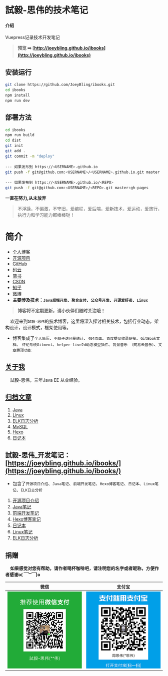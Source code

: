 # 試毅-思伟的技术笔记

#### 介绍
Vuepress记录技术开发笔记

> **预览 ➡️ [http://joeybling.github.io/ibooks](http://joeybling.github.io/ibooks)**

## 安装运行
```bash
git clone https://github.com/JoeyBling/ibooks.git
cd ibooks
npm install
npm run dev
```

## 部署方法
```bash
cd ibooks
npm run build
cd dist
git init
git add .
git commit -m "deploy"

--- 如果发布到 https://<USERNAME>.github.io
git push -f git@github.com:<USERNAME>/<USERNAME>.github.io.git master

--- 如果发布到 https://<USERNAME>.github.io/<REPO>
git push -f git@github.com:<USERNAME>/<REPO>.git master:gh-pages
```

**一直在努力,从未放弃**

> 不浮躁，不偏激，不守旧，爱编程，爱后端，爱新技术，爱运动，爱旅行，执行力和学习能力都棒棒哒！

# 简介
- [个人博客](https://joeybling.github.io/)
- [开源项目](https://joeybling.github.io/ibooks/opensource)
- [GitHub](https://github.com/JoeyBling)
- [码云](https://gitee.com/zhousiwei)
- [简书](https://www.jianshu.com/u/02cbf31a043a)
- [CSDN](https://blog.csdn.net/qq_30930805)
- [知乎](https://www.zhihu.com/people/joeybling)
- [微博](http://weibo.com/jayinfo)
- **主要涉及技术：`Java后端开发`、`聚合支付`、`公众号开发`、`开源爱好者`、`Linux`**

> **博客将不定期更新，请小伙伴们随时关注哦！**

&#160;&#160;&#160;&#160;欢迎来到`試毅-思伟`的技术博客，这里将深入探讨相关技术，包括行业动态，架构设计，设计模式，框架使用等。

- 博客集成了`个人简历`、`不蒜子访问量统计`、`404页面`、`百度提交收录链接`、`GitBook文档`、
    `评论系统Gitment`、`helper-live2d动态模型插件`、`背景音乐 （网易云音乐）`、`文章置顶功能`

## [关于我](https://joeybling.github.io/)
&#160;&#160;&#160;&#160;試毅-思伟，三年Java EE 从业经验。

## [归档文章](https://zhousiwei.gitee.io/)

1. [Java](https://zhousiwei.gitee.io/tags/Java/)
2. [Linux](https://zhousiwei.gitee.io/tags/Linux/)
3. [ELK日志分析](https://zhousiwei.gitee.io/tags/ELK%E6%97%A5%E5%BF%97%E5%88%86%E6%9E%90/)
4. [MySQL](https://zhousiwei.gitee.io/tags/MySQL)
5. [Hexo](https://zhousiwei.gitee.io/tags/Hexo)
6. [日记本](https://zhousiwei.gitee.io/tags/%E6%97%A5%E8%AE%B0%E6%9C%AC/)

## 試毅-思伟_开发笔记：[https://joeybling.github.io/ibooks/](https://joeybling.github.io/ibooks/)

- 包含了`开源项目介绍`、`Java笔记`、`前端开发笔记`、`Hexo博客笔记`、`日记本`、`Linux笔记`、`ELK日志分析`

1. [开源项目介绍](https://joeybling.github.io/ibooks/)
2. [Java笔记](https://joeybling.github.io/ibooks/java/springboot2.html)
3. [前端开发笔记](https://joeybling.github.io/ibooks/web/)
4. [Hexo博客笔记](https://joeybling.github.io/ibooks/hexo/hexo_music.html)
5. [日记本](https://joeybling.github.io/ibooks/notes/git_branch.html)
6. [Linux笔记](https://joeybling.github.io/ibooks/linux/glibc.html)
7. [ELK日志分析](https://joeybling.github.io/ibooks/elk/linux_es5.html)

## 捐赠
&#160;&#160;&#160;&#160;**如果感觉对您有帮助，请作者喝杯咖啡吧，请注明您的名字或者昵称，方便作者感谢o(*￣︶￣*)o**

| 微信 | 支付宝 |
| :---: | :---: |
| ![](./images/weixin.png) | ![](./images/alipay.jpeg) |
